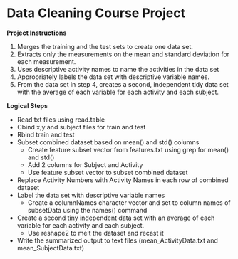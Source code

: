 # Data Cleaning Course Project

**Project Instructions**

1.	Merges the training and the test sets to create one data set.
2.	Extracts only the measurements on the mean and standard deviation for each measurement. 
3.	Uses descriptive activity names to name the activities in the data set
4.	Appropriately labels the data set with descriptive variable names. 
5.	From the data set in step 4, creates a second, independent tidy data set with the average of each variable for each activity and each subject.


**Logical Steps**

*	Read txt files using read.table
*	Cbind x,y and subject files for train and test
*	Rbind train and test 
*	Subset combined dataset based on mean() and std() columns
	* Create feature subset vector from features.txt using grep for mean() and std()
	* Add 2 columns for Subject and Activity
	* Use feature subset vector to subset combined dataset
*   Replace Activity Numbers with Activity Names in each row of combined dataset
*	Label the data set with descriptive variable names
	* Create a columnNames character vector and set to column names of subsetData using the names() command
*	Create a second tiny independent data set with an average of each variable for each activity and each subject.
	* Use reshape2 to melt the dataset and recast it
*	Write the summarized output to text files (mean_ActivityData.txt and mean_SubjectData.txt)

